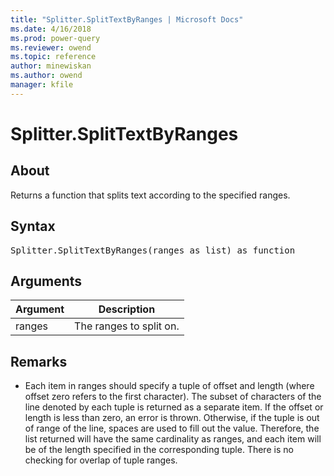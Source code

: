 ```yaml
---
title: "Splitter.SplitTextByRanges | Microsoft Docs"
ms.date: 4/16/2018
ms.prod: power-query
ms.reviewer: owend
ms.topic: reference
author: minewiskan
ms.author: owend
manager: kfile
---
```

# Splitter.SplitTextByRanges

  
## About  
Returns a function that splits text according to the specified ranges.  
  
## Syntax

<pre>
Splitter.SplitTextByRanges(ranges as list) as function  
</pre>
  
## Arguments  
  
|Argument|Description|  
|------------|---------------|  
|ranges|The ranges to split on.|  
  
## <a name="__toc360789925"></a>Remarks  
  
-   Each item in ranges should specify a tuple of offset and length (where offset zero refers to the first character).  The subset of characters of the line denoted by each tuple is returned as a separate item.  If the offset or length is less than zero, an error is thrown.   Otherwise, if the tuple is out of range of the line, spaces are used to fill out the value.  Therefore, the list returned will have the same cardinality as ranges, and each item will be of the length specified in the corresponding tuple.  There is no checking for overlap of tuple ranges.  
  
